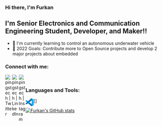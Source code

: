 ### Hi there, I'm Furkan

## I'm Senior Electronics and Communication Engineering Student, Developer, and Maker!!


- 🧭 I'm currently learning to control an autonomous underwater vehicle
- 🥅 2022 Goals: Contribute more to Open Source projects and develop 2 major projects about embedded


### Connect with me:

[<img align="left" alt="pingstech | Twitter" width="22px" src="https://cdn.jsdelivr.net/npm/simple-icons@v3/icons/twitter.svg" />][twitter]
[<img align="left" alt="pingstech | LinkedIn" width="22px" src="https://cdn.jsdelivr.net/npm/simple-icons@v3/icons/linkedin.svg" />][linkedin]
[<img align="left" alt="pingstech | Instagram" width="22px" src="https://cdn.jsdelivr.net/npm/simple-icons@v3/icons/instagram.svg" />][instagram]

<br />

### Languages and Tools:

[<img align="left" alt="Visual Studio Code" width="26px" src="https://raw.githubusercontent.com/github/explore/80688e429a7d4ef2fca1e82350fe8e3517d3494d/topics/visual-studio-code/visual-studio-code.png" />]


[![Furkan's GitHub stats](https://github-readme-stats.vercel.app/api?username=pingstech&show_icons=true&theme=gotham)](https://github.com/pingstech/github-readme-stats)

[twitter]: https://twitter.com/PingmanTheBear
[instagram]: https://instagram.com/mryayla
[linkedin]: https://linkedin.com/in/yaylafurkan
